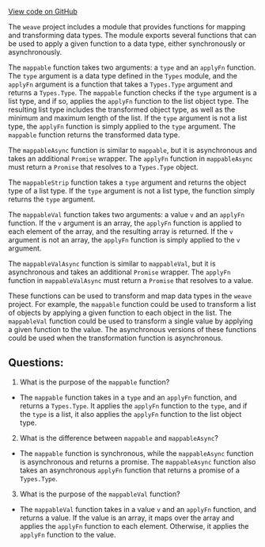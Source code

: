 [View code on GitHub](https://github.com/wandb/weave/weave-js/src/core/model/modifiers/mappable.ts)

The `weave` project includes a module that provides functions for mapping and transforming data types. The module exports several functions that can be used to apply a given function to a data type, either synchronously or asynchronously.

The `mappable` function takes two arguments: a `type` and an `applyFn` function. The `type` argument is a data type defined in the `Types` module, and the `applyFn` argument is a function that takes a `Types.Type` argument and returns a `Types.Type`. The `mappable` function checks if the `type` argument is a list type, and if so, applies the `applyFn` function to the list object type. The resulting list type includes the transformed object type, as well as the minimum and maximum length of the list. If the `type` argument is not a list type, the `applyFn` function is simply applied to the `type` argument. The `mappable` function returns the transformed data type.

The `mappableAsync` function is similar to `mappable`, but it is asynchronous and takes an additional `Promise` wrapper. The `applyFn` function in `mappableAsync` must return a `Promise` that resolves to a `Types.Type` object.

The `mappableStrip` function takes a `type` argument and returns the object type of a list type. If the `type` argument is not a list type, the function simply returns the `type` argument.

The `mappableVal` function takes two arguments: a value `v` and an `applyFn` function. If the `v` argument is an array, the `applyFn` function is applied to each element of the array, and the resulting array is returned. If the `v` argument is not an array, the `applyFn` function is simply applied to the `v` argument.

The `mappableValAsync` function is similar to `mappableVal`, but it is asynchronous and takes an additional `Promise` wrapper. The `applyFn` function in `mappableValAsync` must return a `Promise` that resolves to a value.

These functions can be used to transform and map data types in the `weave` project. For example, the `mappable` function could be used to transform a list of objects by applying a given function to each object in the list. The `mappableVal` function could be used to transform a single value by applying a given function to the value. The asynchronous versions of these functions could be used when the transformation function is asynchronous.
## Questions: 
 1. What is the purpose of the `mappable` function?
- The `mappable` function takes in a `type` and an `applyFn` function, and returns a `Types.Type`. It applies the `applyFn` function to the `type`, and if the `type` is a list, it also applies the `applyFn` function to the list object type.

2. What is the difference between `mappable` and `mappableAsync`?
- The `mappable` function is synchronous, while the `mappableAsync` function is asynchronous and returns a promise. The `mappableAsync` function also takes an asynchronous `applyFn` function that returns a promise of a `Types.Type`.

3. What is the purpose of the `mappableVal` function?
- The `mappableVal` function takes in a value `v` and an `applyFn` function, and returns a value. If the value is an array, it maps over the array and applies the `applyFn` function to each element. Otherwise, it applies the `applyFn` function to the value.